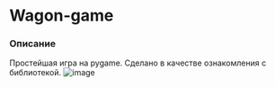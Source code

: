 # Wagon-game

### Описание
Простейшая игра на pygame.
Сделано в качестве ознакомления c библиотекой.
![image](https://user-images.githubusercontent.com/72396348/132673406-570a32d9-547f-465f-b55e-7ebf7e1f45c1.png)
